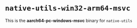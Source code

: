 # `native-utils-win32-arm64-msvc`

This is the **aarch64-pc-windows-msvc** binary for `native-utils`
